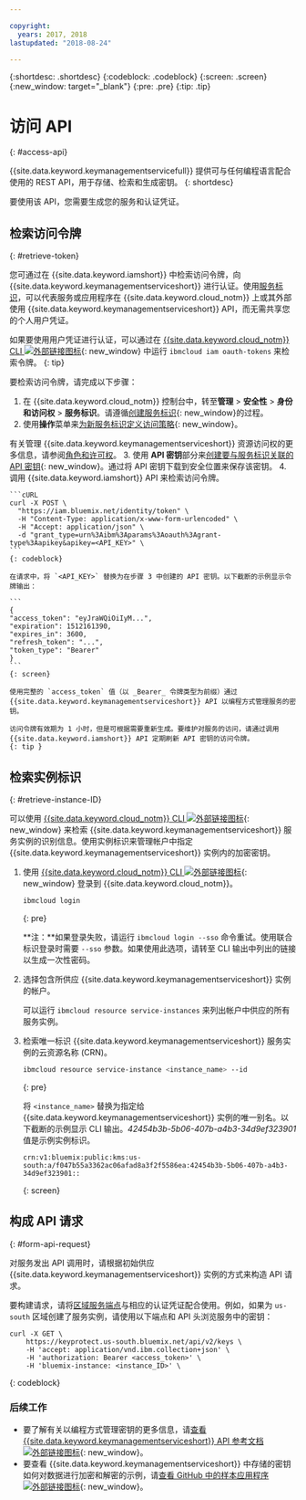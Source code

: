 ```yaml
---

copyright:
  years: 2017, 2018
lastupdated: "2018-08-24"

---
```


{:shortdesc: .shortdesc}
{:codeblock: .codeblock}
{:screen: .screen}
{:new_window: target="_blank"}
{:pre: .pre}
{:tip: .tip}

# 访问 API
{: #access-api}

{{site.data.keyword.keymanagementservicefull}} 提供可与任何编程语言配合使用的 REST API，用于存储、检索和生成密钥。
{: shortdesc}

要使用该 API，您需要生成您的服务和认证凭证。 

## 检索访问令牌
{: #retrieve-token}

您可通过在 {{site.data.keyword.iamshort}} 中检索访问令牌，向 {{site.data.keyword.keymanagementserviceshort}} 进行认证。使用[服务标识](/docs/iam/serviceid.html#serviceids)，可以代表服务或应用程序在 {{site.data.keyword.cloud_notm}} 上或其外部使用 {{site.data.keyword.keymanagementserviceshort}} API，而无需共享您的个人用户凭证。  

如果要使用用户凭证进行认证，可以通过在 [{{site.data.keyword.cloud_notm}} CLI ![外部链接图标](../../icons/launch-glyph.svg "外部链接图标")](/docs/cli/index.html#overview){: new_window} 中运行 `ibmcloud iam oauth-tokens` 来检索令牌。
{: tip}

要检索访问令牌，请完成以下步骤：

1. 在 {{site.data.keyword.cloud_notm}} 控制台中，转至**管理** &gt; **安全性** &gt; **身份和访问权** &gt; **服务标识**。请遵循[创建服务标识](/docs/iam/serviceid.html#creating-a-service-id){: new_window}的过程。
2. 使用**操作**菜单来[为新服务标识定义访问策略](/docs/iam/serviceidaccess.html){: new_window}。
    
有关管理 {{site.data.keyword.keymanagementserviceshort}} 资源访问权的更多信息，请参阅[角色和许可权](/docs/services/key-protect/manage-access.html#roles)。
3. 使用 **API 密钥**部分来[创建要与服务标识关联的 API 密钥](/docs/iam/serviceid_keys.html#serviceidapikeys){: new_window}。通过将 API 密钥下载到安全位置来保存该密钥。
4. 调用 {{site.data.keyword.iamshort}} API 来检索访问令牌。

    ```cURL
    curl -X POST \
      "https://iam.bluemix.net/identity/token" \
      -H "Content-Type: application/x-www-form-urlencoded" \
      -H "Accept: application/json" \
      -d "grant_type=urn%3Aibm%3Aparams%3Aoauth%3Agrant-type%3Aapikey&apikey=<API_KEY>" \ 
    ```
    {: codeblock}

    在请求中，将 `<API_KEY>` 替换为在步骤 3 中创建的 API 密钥。以下截断的示例显示令牌输出：

    ```
    {
    "access_token": "eyJraWQiOiIyM...",
    "expiration": 1512161390,
    "expires_in": 3600,
    "refresh_token": "...",
    "token_type": "Bearer"
    }
    ```
    {: screen}

    使用完整的 `access_token` 值（以 _Bearer_ 令牌类型为前缀）通过 {{site.data.keyword.keymanagementserviceshort}} API 以编程方式管理服务的密钥。 

    访问令牌有效期为 1 小时，但是可根据需要重新生成。要维护对服务的访问，请通过调用 {{site.data.keyword.iamshort}} API 定期刷新 API 密钥的访问令牌。   
    {: tip }

## 检索实例标识
{: #retrieve-instance-ID}

可以使用 [{{site.data.keyword.cloud_notm}} CLI ![外部链接图标](../../icons/launch-glyph.svg "外部链接图标")](/docs/cli/index.html#overview){: new_window} 来检索 {{site.data.keyword.keymanagementserviceshort}} 服务实例的识别信息。使用实例标识来管理帐户中指定 {{site.data.keyword.keymanagementserviceshort}} 实例内的加密密钥。 

1. 使用 [{{site.data.keyword.cloud_notm}} CLI ![外部链接图标](../../icons/launch-glyph.svg "外部链接图标")](/docs/cli/index.html#overview){: new_window} 登录到 {{site.data.keyword.cloud_notm}}。

    ```sh
    ibmcloud login 
    ```
    {: pre}

    **注：**如果登录失败，请运行 `ibmcloud login --sso` 命令重试。使用联合标识登录时需要 `--sso` 参数。如果使用此选项，请转至 CLI 输出中列出的链接以生成一次性密码。

2. 选择包含所供应 {{site.data.keyword.keymanagementserviceshort}} 实例的帐户。

    可以运行 `ibmcloud resource service-instances` 来列出帐户中供应的所有服务实例。

3. 检索唯一标识 {{site.data.keyword.keymanagementserviceshort}} 服务实例的云资源名称 (CRN)。 

    ```sh
    ibmcloud resource service-instance <instance_name> --id
    ```
    {: pre}

    将 `<instance_name>` 替换为指定给 {{site.data.keyword.keymanagementserviceshort}} 实例的唯一别名。以下截断的示例显示 CLI 输出。_42454b3b-5b06-407b-a4b3-34d9ef323901_ 值是示例实例标识。

    ```
    crn:v1:bluemix:public:kms:us-south:a/f047b55a3362ac06afad8a3f2f5586ea:42454b3b-5b06-407b-a4b3-34d9ef323901::
    ```
    {: screen}

## 构成 API 请求
{: #form-api-request}

对服务发出 API 调用时，请根据初始供应 {{site.data.keyword.keymanagementserviceshort}} 实例的方式来构造 API 请求。 

要构建请求，请将[区域服务端点](/docs/services/key-protect/regions.html)与相应的认证凭证配合使用。例如，如果为 `us-south` 区域创建了服务实例，请使用以下端点和 API 头浏览服务中的密钥：

```cURL
curl -X GET \
    https://keyprotect.us-south.bluemix.net/api/v2/keys \
    -H 'accept: application/vnd.ibm.collection+json' \
    -H 'authorization: Bearer <access_token>' \
    -H 'bluemix-instance: <instance_ID>' \
```
{: codeblock} 

### 后续工作

- 要了解有关以编程方式管理密钥的更多信息，请[查看 {{site.data.keyword.keymanagementserviceshort}} API 参考文档 ![外部链接图标](../../icons/launch-glyph.svg "外部链接图标")](https://console.bluemix.net/apidocs/kms){: new_window}。
- 要查看 {{site.data.keyword.keymanagementserviceshort}} 中存储的密钥如何对数据进行加密和解密的示例，请[查看 GitHub 中的样本应用程序 ![外部链接图标](../../icons/launch-glyph.svg "外部链接图标")](https://github.com/IBM-Bluemix/key-protect-helloworld-python){: new_window}。
